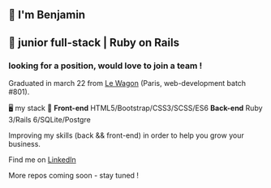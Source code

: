 ## 🤝 I'm Benjamin
## 🌱 junior full-stack | Ruby on Rails 
### looking for a position, would love to join a team !

Graduated in march 22 from [Le Wagon](https://www.lewagon.com/fr/web-development-course/full-time) (Paris, web-development batch #801).

🖥️ my stack 🔧
**Front-end**   HTML5/Bootstrap/CSS3/SCSS/ES6 
**Back-end**    Ruby 3/Rails 6/SQLite/Postgre

Improving my skills (back && front-end) in order to help you grow your business. 

Find me on [LinkedIn](https://www.linkedin.com/in/benjamin-salloum/) 

More repos coming soon - stay tuned ! 



